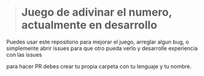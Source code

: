 ># Juego de adivinar el numero, actualmente en desarrollo
>
Puedes usar este repositorio para mejorar el juego, arreglar algun bug, o simplemente abrir issues para que otro pueda verlo y desarrolle experiencia con las issues

para hacer PR debes crear tu propia carpeta con tu lenguaje y tu nombre.
